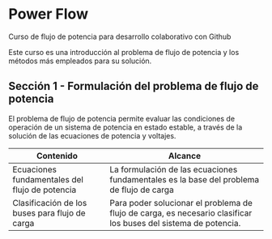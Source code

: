 # Power Flow  
Curso de flujo de potencia para desarrollo colaborativo con Github

Este curso es una introducción al problema de flujo de potencia y los métodos más empleados para su solución.

## Sección 1 - Formulación del problema de flujo de potencia

El problema de flujo de potencia permite evaluar las condiciones de operación de un sistema de potencia en estado estable, a través de la solución de las ecuaciones de potencia y voltajes.

| Contenido                                      | Alcance                                                                                                         |
|------------------------------------------------|-----------------------------------------------------------------------------------------------------------------|
| Ecuaciones fundamentales del flujo de potencia | La formulación de las ecuaciones fundamentales es la base del problema de flujo de carga                        |
| Clasificación de los buses para flujo de carga | Para poder solucionar el problema de flujo de carga, es necesario clasificar los buses del sistema de potencia. |

